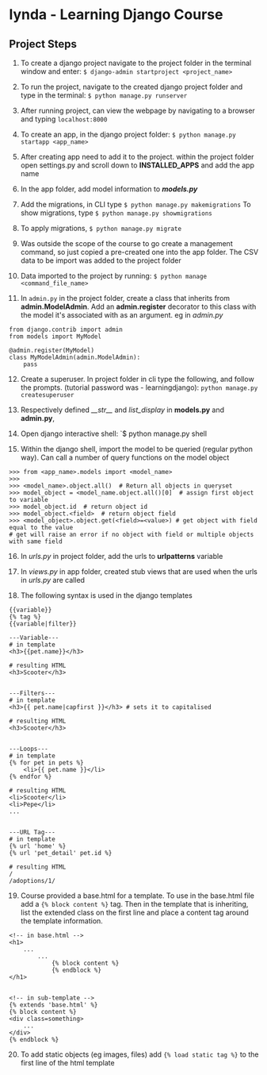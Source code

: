 # lynda - Learning Django Course

## Project Steps
1. To create a django project navigate to the project folder in the terminal window and enter: 
    `$ django-admin startproject <project_name>`

2. To run the project, navigate to the created django project folder and type in the terminal:
    `$ python manage.py runserver`

3. After running project, can view the webpage by navigating to a browser and typing `localhost:8000`

4. To create an app, in the django project folder:
    `$ python manage.py startapp <app_name>`

5. After creating app need to add it to the project. within the project folder open settings.py and scroll down to **INSTALLED_APPS** and add the app name

6. In the app folder, add model information to __*models.py*__

7. Add the migrations, in CLI type
    `$ python manage.py makemigrations`
To show migrations, type
    `$ python manage.py showmigrations`

8. To apply migrations,
    `$ python manage.py migrate`

9. Was outside the scope of the course to go create a management command, so just copied a pre-created one into the app folder. The CSV data to be import was added to the project folder

10. Data imported to the project by running:
    `$ python manage <command_file_name>`

11. In `admin.py` in the project folder, create a class that inherits from **admin.ModelAdmin**. Add an **admin.register** decorator to this class with the model it's associated with as an argument. eg in _admin.py_
```
from django.contrib import admin
from models import MyModel

@admin.register(MyModel)
class MyModelAdmin(admin.ModelAdmin):
    pass
```

12. Create a superuser. In project folder in cli type the following, and follow the prompts. (tutorial password was - learningdjango):
`python manage.py createsuperuser` 

13. Respectively defined *\_\_str\_\_* and _list\_display_ in **models.py** and **admin.py**, 

14. Open django interactive shell: 
    `$ python manage.py shell

15. Within the django shell, import the model to be queried (regular python way). Can call a number of query functions on the model object
```
>>> from <app_name>.models import <model_name>
>>>
>>> <model_name>.object.all()  # Return all objects in queryset
>>> model_object = <model_name.object.all()[0]  # assign first object to variable
>>> model_object.id  # return object id
>>> model_object.<field>  # return object field
>>> <model_object>.object.get(<field>=<value>) # get object with field equal to the value
# get will raise an error if no object with field or multiple objects with same field 
```

16. In _urls.py_ in project folder, add the urls to **urlpatterns** variable

17. In _views.py_ in app folder, created stub views that are used when the urls in _urls.py_ are called

18. The following syntax is used in the django templates
```
{{variable}}
{% tag %}
{{variable|filter}}

---Variable---
# in template
<h3>{{pet.name}}</h3>

# resulting HTML
<h3>Scooter</h3>


---Filters---
# in template
<h3>{{ pet.name|capfirst }}</h3> # sets it to capitalised

# resulting HTML
<h3>Scooter</h3>


---Loops---
# in template
{% for pet in pets %}
    <li>{{ pet.name }}</li>
{% endfor %}

# resulting HTML
<li>Scooter</li>
<li>Pepe</li>
...


---URL Tag---
# in template
{% url 'home' %}
{% url 'pet_detail' pet.id %}

# resulting HTML
/
/adoptions/1/

``` 

19. Course provided a base.html for a template. To use in the base.html file add a `{% block content %}` tag. Then in the template that is inheriting, list the extended class on the first line and place a content tag around the template information.
```
<!-- in base.html -->
<h1>
    ...
    	...
            {% block content %}
            {% endblock %}
</h1>


<!-- in sub-template -->
{% extends 'base.html' %}
{% block content %}
<div class=something>
    ...
</div>
{% endblock %}
```

20. To add static objects (eg images, files) add `{% load static tag %}` to the first line of the html template